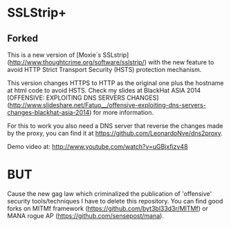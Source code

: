 SSLStrip+
=========
Forked
----
This is a new version of [Moxie´s SSLstrip] (http://www.thoughtcrime.org/software/sslstrip/) with the new feature to avoid HTTP Strict Transport Security (HSTS) protection mechanism.  
  
This version changes HTTPS to HTTP as the original one plus the hostname at html code to avoid HSTS. Check my slides at BlackHat ASIA 2014 [OFFENSIVE: EXPLOITING DNS SERVERS CHANGES] (http://www.slideshare.net/Fatuo__/offensive-exploiting-dns-servers-changes-blackhat-asia-2014) for more information.  
  
For this to work you also need a DNS server that reverse the changes made by the proxy, you can find it at https://github.com/LeonardoNve/dns2proxy.


Demo video at: http://www.youtube.com/watch?v=uGBjxfizy48


BUT
===

Cause the new gag law which criminalized the publication of 'offensive' security tools/techniques I have to delete this repository. You can find good forks on MITMf framework (https://github.com/byt3bl33d3r/MITMf) or MANA rogue AP (https://github.com/sensepost/mana).